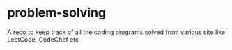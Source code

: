# problem-solving
A repo to keep track of all the coding programs solved from various site like LeetCode, CodeChef etc
